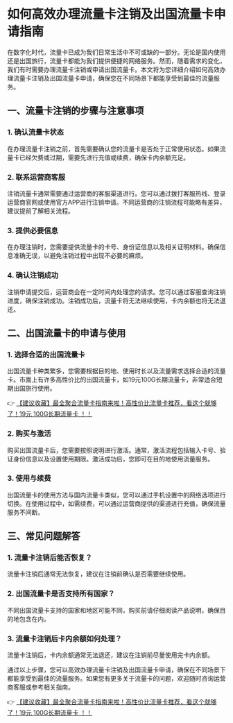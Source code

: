 # 如何高效办理流量卡注销及出国流量卡申请指南

在数字化时代，流量卡已成为我们日常生活中不可或缺的一部分。无论是国内使用还是出国旅行，流量卡都能为我们提供便捷的网络服务。然而，随着需求的变化，我们有时需要办理流量卡注销或申请出国流量卡。本文将为您详细介绍如何高效办理流量卡注销及出国流量卡申请，确保您在不同场景下都能享受到最佳的流量服务。

## 一、流量卡注销的步骤与注意事项

### 1. 确认流量卡状态
在办理流量卡注销之前，首先需要确认您的流量卡是否处于正常使用状态。如果流量卡已经欠费或过期，需要先进行充值或续费，确保卡内余额充足。

### 2. 联系运营商客服
注销流量卡通常需要通过运营商的客服渠道进行。您可以通过拨打客服热线、登录运营商官网或使用官方APP进行注销申请。不同运营商的注销流程可能略有差异，建议提前了解相关流程。

### 3. 提供必要信息
在办理注销时，您需要提供流量卡的卡号、身份证信息以及相关证明材料。确保信息准确无误，以避免注销过程中出现不必要的麻烦。

### 4. 确认注销成功
注销申请提交后，运营商会在一定时间内处理您的请求。您可以通过客服查询注销进度，确保注销成功。注销成功后，流量卡将无法继续使用，卡内余额也将无法退还。

## 二、出国流量卡的申请与使用

### 1. 选择合适的出国流量卡
出国流量卡种类繁多，您需要根据目的地、使用时长以及流量需求选择合适的流量卡。市面上有许多高性价比的出国流量卡，如19元100G长期流量卡，非常适合短期出国旅行使用。

👉 [【建议收藏】最全聚合流量卡指南来啦！高性价比流量卡推荐，看这个就够了！19元 100G长期流量卡 ！！](https://bit.ly/Liuliangka)

### 2. 购买与激活
购买出国流量卡后，您需要按照说明进行激活。通常，激活流程包括输入卡号、验证身份信息以及设置使用期限。激活成功后，您即可在目的地使用流量服务。

### 3. 使用与续费
出国流量卡的使用方法与国内流量卡类似，您可以通过手机设置中的网络选项进行切换。在使用过程中，如需续费，可以通过运营商提供的渠道进行充值，确保流量服务不间断。

## 三、常见问题解答

### 1. 流量卡注销后能否恢复？
流量卡注销后通常无法恢复，建议在注销前确认是否需要继续使用。

### 2. 出国流量卡是否支持所有国家？
不同出国流量卡支持的国家和地区可能不同，购买前请仔细阅读产品说明，确保目的地包含在内。

### 3. 流量卡注销后卡内余额如何处理？
流量卡注销后，卡内余额通常无法退还，建议在注销前尽量使用完卡内余额。

通过以上步骤，您可以高效办理流量卡注销及出国流量卡申请，确保在不同场景下都能享受到最佳的流量服务。如果您有更多关于流量卡的问题，欢迎随时咨询运营商客服或参考相关指南。

👉 [【建议收藏】最全聚合流量卡指南来啦！高性价比流量卡推荐，看这个就够了！19元 100G长期流量卡 ！！](https://bit.ly/Liuliangka)
